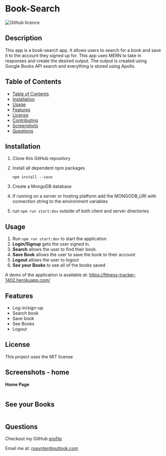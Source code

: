 # Book-Search 

![Github licence](http://img.shields.io/badge/license-MIT-blue.svg)

## Description

This app is a book-search app. It allows users to search for a book and save it to the account they signed up for. This app uses MERN to take in responses and create the desired output. The output is created using Google Books API search and everything is stored using Apollo.

## Table of Contents
  - [Table of Contents](#table-of-contents)
  - [Installation](#installation)
  - [Usage](#usage)
  - [Features](#features)
  - [License](#license)
  - [Contributing](#contributing)
  - [Screenshots](#screenshots)
  - [Questions](#questions)

## Installation
1. Clone this GitHub repository

2. Install all dependent npm packages

   ```
   npm install --save
   ```
3. Create a MongoDB database
5. If running on a server or hosting platform add the MONGODB_URI with connection string to the environment variables
6. run `npm run start:dev` outside of both client and server directories


## Usage
1. Run `npm run start:dev` to start the application
2. **Login/Signup** gets the user signed in.
3. **Search** allows the user to find their book.
4. **Save Book** allows the user to save the book to their account
5. **Logout** allows the user to logout
6. **See your Books** to see all of the books saved

A demo of the application is available at: https://fitness-tracker-1402.herokuapp.com/

## Features
* Log-in/sign-up
* Search book
* Save book
* See Books
* Logout

## License
This project uses the MIT license
## Screenshots - home
**Home Page**

<img src="">

## See your Books

<img src="">

## Questions
Checkout my GitHub [profile](https://github.com/ryanpaynt)

Email me at: rpaynter@outlook.com